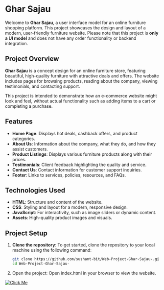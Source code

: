 # Ghar Sajau

Welcome to **Ghar Sajau**, a user interface model for an online furniture shopping platform. This project showcases the design and layout of a modern, user-friendly furniture website. Please note that this project is **only a UI model** and does not have any order functionality or backend integration.

## Project Overview

**Ghar Sajau** is a concept design for an online furniture store, featuring beautiful, high-quality furniture with attractive deals and offers. The website includes pages for browsing products, reading about the company, viewing testimonials, and contacting support.

This project is intended to demonstrate how an e-commerce website might look and feel, without actual functionality such as adding items to a cart or completing a purchase.

## Features

- **Home Page**: Displays hot deals, cashback offers, and product categories.
- **About Us**: Information about the company, what they do, and how they assist customers.
- **Product Listings**: Displays various furniture products along with their prices.
- **Testimonials**: Client feedback highlighting the quality and service.
- **Contact Us**: Contact information for customer support inquiries.
- **Footer**: Links to services, policies, resources, and FAQs.

## Technologies Used

- **HTML**: Structure and content of the website.
- **CSS**: Styling and layout for a modern, responsive design.
- **JavaScript**: For interactivity, such as image sliders or dynamic content.
- **Assets**: High-quality product images and visuals.

## Project Setup

1. **Clone the repository**:
   To get started, clone the repository to your local machine using the following command:
   ```bash
   git clone https://github.com/sushant-bit/Web-Project-Ghar-Sajau-.git
   cd Web-Project-Ghar-Sajau-
   
2.  Open the project: Open index.html in your browser to view the website.



[![Click Me]([https://img.shields.io/badge/Click%20Me-Visit%20Repo-blue)](https://github.com/sushant-bit/Web-Project-Ghar-Sajau-.git](https://sushant-bit.github.io/Web-Project-Ghar-Sajau-/))

